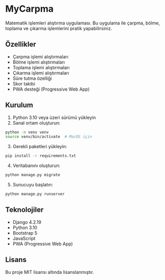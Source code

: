 # MyCarpma

Matematik işlemleri alıştırma uygulaması. Bu uygulama ile çarpma, bölme, toplama ve çıkarma işlemlerini pratik yapabilirsiniz.

## Özellikler

- Çarpma işlemi alıştırmaları
- Bölme işlemi alıştırmaları
- Toplama işlemi alıştırmaları
- Çıkarma işlemi alıştırmaları
- Süre tutma özelliği
- Skor takibi
- PWA desteği (Progressive Web App)

## Kurulum

1. Python 3.10 veya üzeri sürümü yükleyin
2. Sanal ortam oluşturun:

```bash
python -m venv venv
source venv/bin/activate  # MacOS için
```

3. Gerekli paketleri yükleyin:

```bash
pip install -r requirements.txt
```

4. Veritabanını oluşturun:

```bash
python manage.py migrate
```

5. Sunucuyu başlatın:

```bash
python manage.py runserver
```

## Teknolojiler

- Django 4.2.19
- Python 3.10
- Bootstrap 5
- JavaScript
- PWA (Progressive Web App)

## Lisans

Bu proje MIT lisansı altında lisanslanmıştır.
